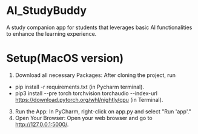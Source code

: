 # AI_StudyBuddy
A study companion app for students that leverages basic AI functionalities to enhance the learning experience.
# Setup(MacOS version)
1. Download all necessary Packages:
After cloning the project, run
+ pip install -r requirements.txt (in Pycharm terminal).
+ pip3 install --pre torch torchvision torchaudio --index-url https://download.pytorch.org/whl/nightly/cpu (in Terminal).
3. Run the App:
In PyCharm, right-click on app.py and select "Run 'app'."
4. Open Your Browser:
Open your web browser and go to http://127.0.0.1:5000/.
